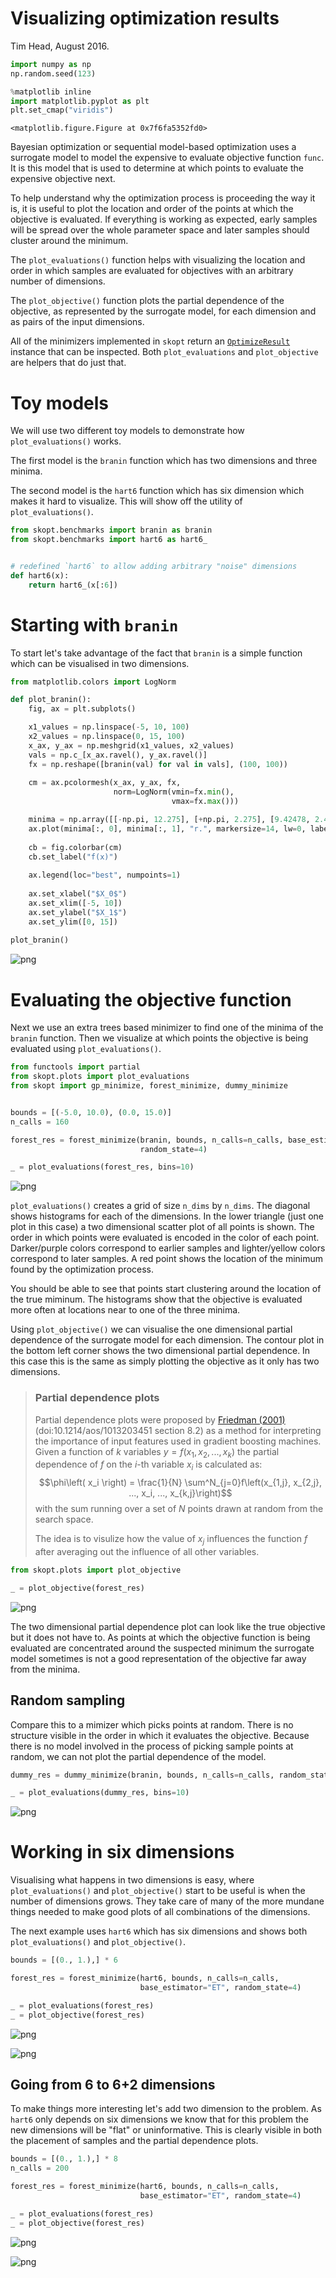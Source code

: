 
# Visualizing optimization results

Tim Head, August 2016.


```python
import numpy as np
np.random.seed(123)

%matplotlib inline
import matplotlib.pyplot as plt
plt.set_cmap("viridis")
```


    <matplotlib.figure.Figure at 0x7f6fa5352fd0>


Bayesian optimization or sequential model-based optimization uses a surrogate model
to model the expensive to evaluate objective function `func`. It is this model
that is used to determine at which points to evaluate the expensive objective next.

To help understand why the optimization process is proceeding the way it is, it is
useful to plot the location and order of the points at which the objective is
evaluated. If everything is working as expected, early samples will be spread over
the whole parameter space and later samples should cluster around the minimum.

The `plot_evaluations()` function helps with visualizing the location and order
in which samples are evaluated for objectives with an arbitrary number of dimensions.

The `plot_objective()` function plots the partial dependence of the objective, as
represented by the surrogate model, for each dimension and as pairs of the input
dimensions.

All of the minimizers implemented in `skopt` return an [`OptimizeResult`]() instance
that can be inspected. Both `plot_evaluations` and `plot_objective` are helpers that
do just that.


# Toy models

We will use two different toy models to demonstrate how `plot_evaluations()` works.

The first model is the `branin` function which has two dimensions and three minima.

The second model is the `hart6` function which has six dimension which makes it hard to visualize. This will show off the utility of `plot_evaluations()`.


```python
from skopt.benchmarks import branin as branin
from skopt.benchmarks import hart6 as hart6_


# redefined `hart6` to allow adding arbitrary "noise" dimensions
def hart6(x):
    return hart6_(x[:6])
```

# Starting with `branin`

To start let's take advantage of the fact that `branin` is a simple
function which can be visualised in two dimensions.


```python
from matplotlib.colors import LogNorm

def plot_branin():
    fig, ax = plt.subplots()

    x1_values = np.linspace(-5, 10, 100)
    x2_values = np.linspace(0, 15, 100)
    x_ax, y_ax = np.meshgrid(x1_values, x2_values)
    vals = np.c_[x_ax.ravel(), y_ax.ravel()]
    fx = np.reshape([branin(val) for val in vals], (100, 100))
    
    cm = ax.pcolormesh(x_ax, y_ax, fx,
                       norm=LogNorm(vmin=fx.min(), 
                                    vmax=fx.max()))

    minima = np.array([[-np.pi, 12.275], [+np.pi, 2.275], [9.42478, 2.475]])
    ax.plot(minima[:, 0], minima[:, 1], "r.", markersize=14, lw=0, label="Minima")
    
    cb = fig.colorbar(cm)
    cb.set_label("f(x)")
    
    ax.legend(loc="best", numpoints=1)
    
    ax.set_xlabel("$X_0$")
    ax.set_xlim([-5, 10])
    ax.set_ylabel("$X_1$")
    ax.set_ylim([0, 15])
    
plot_branin()
```


![png](visualizing-results_files/visualizing-results_5_0.png)


# Evaluating the objective function

Next we use an extra trees based minimizer to find one of the minima of the
`branin` function. Then we visualize at which points the objective is being
evaluated using `plot_evaluations()`.


```python
from functools import partial
from skopt.plots import plot_evaluations
from skopt import gp_minimize, forest_minimize, dummy_minimize


bounds = [(-5.0, 10.0), (0.0, 15.0)]
n_calls = 160

forest_res = forest_minimize(branin, bounds, n_calls=n_calls, base_estimator="ET",
                             random_state=4)

_ = plot_evaluations(forest_res, bins=10)
```


![png](visualizing-results_files/visualizing-results_7_0.png)


`plot_evaluations()` creates a grid of size `n_dims` by `n_dims`. The diagonal shows
histograms for each of the dimensions. In the lower triangle (just one plot in this case)
a two dimensional scatter plot of all points is shown. The order in which points were
evaluated is encoded in the color of each point. Darker/purple colors correspond to earlier
samples and lighter/yellow colors correspond to later samples. A red point shows the location
of the minimum found by the optimization process.

You should be able to see that points start clustering around the location of the true
miminum. The histograms show that the objective is evaluated more often at locations near
to one of the three minima.

Using `plot_objective()` we can visualise the one dimensional partial dependence of the
surrogate model for each dimension. The contour plot in the bottom left corner shows
the two dimensional partial dependence. In this case this is the same as simply plotting
the objective as it only has two dimensions.

> ### Partial dependence plots
>
> Partial dependence plots were proposed by [Friedman (2001)](http://projecteuclid.org/euclid.aos/1013203451) (doi:10.1214/aos/1013203451 section 8.2)
> as a method for interpreting the importance of input features used in gradient
> boosting machines. Given a function of $k$ variables $y=f\left(x_1, x_2, ..., x_k\right)$ the
> partial dependence of $f$ on the $i$-th variable $x_i$ is calculated as:
> $$\phi\left( x_i \right) = \frac{1}{N} \sum^N_{j=0}f\left(x_{1,j}, x_{2,j}, ..., x_i, ..., x_{k,j}\right)$$
> with the sum running over a set of $N$ points drawn at random from the search space.
>
> The idea is to visulize how the value of $x_j$ influences the function $f$ after
> averaging out the influence of all other variables.


```python
from skopt.plots import plot_objective

_ = plot_objective(forest_res)
```


![png](visualizing-results_files/visualizing-results_9_0.png)


The two dimensional partial dependence plot can look like the true objective but it does not
have to. As points at which the objective function is being evaluated are concentrated
around the suspected minimum the surrogate model sometimes is not a good
representation of the objective far away from the minima.

## Random sampling

Compare this to a mimizer which picks points at random. There is no structure visible
in the order in which it evaluates the objective. Because there is no model involved
in the process of picking sample points at random, we can not plot the partial
dependence of the model.


```python
dummy_res = dummy_minimize(branin, bounds, n_calls=n_calls, random_state=4)

_ = plot_evaluations(dummy_res, bins=10)
```


![png](visualizing-results_files/visualizing-results_12_0.png)


# Working in six dimensions

Visualising what happens in two dimensions is easy, where `plot_evaluations()` and
`plot_objective()` start to be useful is when the number of dimensions grows.
They take care of many of the more mundane things needed to make good plots of all combinations of the dimensions.

The next example uses `hart6` which has six dimensions and shows both `plot_evaluations()`
and `plot_objective()`.


```python
bounds = [(0., 1.),] * 6

forest_res = forest_minimize(hart6, bounds, n_calls=n_calls,
                             base_estimator="ET", random_state=4)
```


```python
_ = plot_evaluations(forest_res)
_ = plot_objective(forest_res)
```


![png](visualizing-results_files/visualizing-results_15_0.png)



![png](visualizing-results_files/visualizing-results_15_1.png)


## Going from 6 to 6+2 dimensions

To make things more interesting let's add two dimension to the problem. As `hart6`
only depends on six dimensions we know that for this problem the new dimensions will
be "flat" or uninformative. This is clearly visible in both the placement of samples
and the partial dependence plots.


```python
bounds = [(0., 1.),] * 8
n_calls = 200

forest_res = forest_minimize(hart6, bounds, n_calls=n_calls,
                             base_estimator="ET", random_state=4)

_ = plot_evaluations(forest_res)
_ = plot_objective(forest_res)
```


![png](visualizing-results_files/visualizing-results_17_0.png)



![png](visualizing-results_files/visualizing-results_17_1.png)

